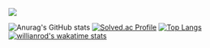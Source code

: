 <img src="https://img.shields.io/badge/Javascript-000000?style=flat-square&logo=Javascript&logoColor=white"/></a>

![Anurag's GitHub stats](https://github-readme-stats.vercel.app/api?username=Jang-zn&show_icons=true&theme=dracula)
[![Solved.ac Profile](http://mazassumnida.wtf/api/v2/generate_badge?boj=zn2309)](https://solved.ac/zn2309/)
[![Top Langs](https://github-readme-stats.vercel.app/api/top-langs/?username=Jang-zn&layout=compact&show_icons=true&theme=dracula)](https://github.com/anuraghazra/github-readme-stats)
[![willianrod's wakatime stats](https://github-readme-stats.vercel.app/api/wakatime?username=jang_zn&layout=compact&theme=dracula)](https://github.com/anuraghazra/github-readme-stats)


<!--
**Jang-zn/Jang-zn** is a ✨ _special_ ✨ repository because its `README.md` (this file) appears on your GitHub profile.

Here are some ideas to get you started:

- 🔭 I’m currently working on ...
- 🌱 I’m currently learning ...
- 👯 I’m looking to collaborate on ...
- 🤔 I’m looking for help with ...
- 💬 Ask me about ...
- 📫 How to reach me: ...
- 😄 Pronouns: ...
- ⚡ Fun fact: ...
-->
